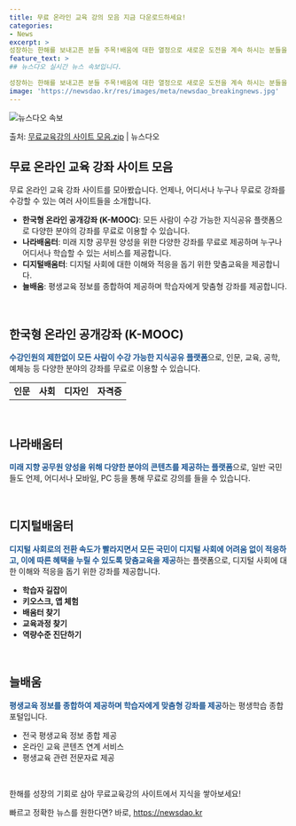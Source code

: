 ```yaml
---
title: 무료 온라인 교육 강의 모음 지금 다운로드하세요!
categories:
- News
excerpt: >
성장하는 한해를 보내고픈 분들 주목!배움에 대한 열정으로 새로운 도전을 계속 하시는 분들을 위해 무료로 제공…
feature_text: >
## 뉴스다오 실시간 뉴스 속보입니다.

성장하는 한해를 보내고픈 분들 주목!배움에 대한 열정으로 새로운 도전을 계속 하시는 분들을 위해 무료로 제공…
image: 'https://newsdao.kr/res/images/meta/newsdao_breakingnews.jpg'
---
```


![뉴스다오 속보](https://newsdao.kr/res/images/meta/newsdao_breakingnews.jpg)

<p>출처: <a href="https://newsdao.kr/3025" rel="dofollow">무료교육강의 사이트 모음.zip</a> | 뉴스다오</p>

<h2 data-ke-size="size26">무료 온라인 교육 강좌 사이트 모음</h2>
무료 온라인 교육 강좌 사이트를 모아봤습니다. 언제나, 어디서나 누구나 무료로 강좌를 수강할 수 있는 여러 사이트들을 소개합니다.

<ul>
  <li><b>한국형 온라인 공개강좌 (K-MOOC)</b>: 모든 사람이 수강 가능한 지식공유 플랫폼으로 다양한 분야의 강좌를 무료로 이용할 수 있습니다.</li>
  <li><b>나라배움터</b>: 미래 지향 공무원 양성을 위한 다양한 강좌를 무료로 제공하며 누구나 어디서나 학습할 수 있는 서비스를 제공합니다.</li>
  <li><b>디지털배움터</b>: 디지털 사회에 대한 이해와 적응을 돕기 위한 맞춤교육을 제공합니다.</li>
  <li><b>늘배움</b>: 평생교육 정보를 종합하여 제공하며 학습자에게 맞춤형 강좌를 제공합니다.</li>
</ul>

<p data-ke-size="size16">&nbsp;</p>

<h2 data-ke-size="size26">한국형 온라인 공개강좌 (K-MOOC)</h2>
<b><span style="color: #1a5490;">수강인원의 제한없이 모든 사람이 수강 가능한 지식공유 플랫폼</span></b>으로, 인문, 교육, 공학, 예체능 등 다양한 분야의 강좌를 무료로 이용할 수 있습니다.

<table>
  <tr>
    <td style="text-align: center; height: 17px;"><b>인문</b></td>
    <td style="text-align: center; height: 17px;"><b>사회</b></td>
    <td style="text-align: center; height: 17px;"><b>디자인</b></td>
    <td style="text-align: center; height: 17px;"><b>자격증</b></td>
  </tr>
</table>

<p data-ke-size="size16">&nbsp;</p>

<h2 data-ke-size="size26">나라배움터</h2>
<b><span style="color: #1a5490;">미래 지향 공무원 양성을 위해 다양한 분야의 콘텐츠를 제공하는 플랫폼</span></b>으로, 일반 국민들도 언제, 어디서나 모바일, PC 등을 통해 무료로 강의를 들을 수 있습니다.

<p data-ke-size="size16">&nbsp;</p>

<h2 data-ke-size="size26">디지털배움터</h2>
<b><span style="color: #1a5490;">디지털 사회로의 전환 속도가 빨라지면서 모든 국민이 디지털 사회에 어려움 없이 적응하고, 이에 따른 혜택을 누릴 수 있도록 맞춤교육을 제공</span></b>하는 플랫폼으로, 디지털 사회에 대한 이해와 적응을 돕기 위한 강좌를 제공합니다.

<ul>
  <li><b>학습자 길잡이</b></li>
  <li><b>키오스크, 앱 체험</b></li>
  <li><b>배움터 찾기</b></li>
  <li><b>교육과정 찾기</b></li>
  <li><b>역량수준 진단하기</b></li>
</ul>

<p data-ke-size="size16">&nbsp;</p>

<h2 data-ke-size="size26">늘배움</h2>
<b><span style="color: #1a5490;">평생교육 정보를 종합하여 제공하며 학습자에게 맞춤형 강좌를 제공</span></b>하는 평생학습 종합포털입니다.

<ul>
  <li>전국 평생교육 정보 종합 제공</li>
  <li>온라인 교육 콘텐츠 연계 서비스</li>
  <li>평생교육 관련 전문자료 제공</li>
</ul>

<p data-ke-size="size16">&nbsp;</p>

한해를 성장의 기회로 삼아 무료교육강의 사이트에서 지식을 쌓아보세요! 

빠르고 정확한 뉴스를 원한다면? 바로, <a href="https://newsdao.kr" rel="dofollow">https://newsdao.kr</a>


    
